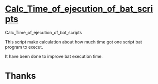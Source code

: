 # [Calc_Time_of_ejecution_of_bat_scripts](https://github.com/serguei9090/Calc_Time_of_ejecution_of_bat_scripts "Calc Bat time ejecution")
 Calc_Time_of_ejecution_of_bat_scripts

 This script make calculation about how much time got one script bat program to execut.

 It have been done to improve bat execution time.

# Thanks
